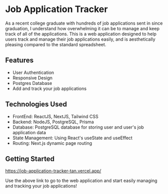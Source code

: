 # Job Application Tracker

 As a recent college graduate with hundreds of job applications sent in since graduation, I understand how overwhelming it can be to manage and keep track of all of the applications. This is a web application designed to help users track and manage their job applications easily, and is aesthetically pleasing compared to the standard spreadsheet. 

## Features

- User Authentication
- Responsive Design
- Postgres Database
- Add and track your job applications

## Technologies Used

- FrontEnd: ReactJS, NextJS, Tailwind CSS
- Backend: NodeJS, PostgreSQL, Prisma
- Database: PostgreSQL database for storing user and user's job application data
- State Management: Using React's useState and useEffect
- Routing: Next.js dynamic page routing

## Getting Started

https://job-application-tracker-tan.vercel.app/

Use the above link to go to the web application and start easily managing and tracking your job applications!